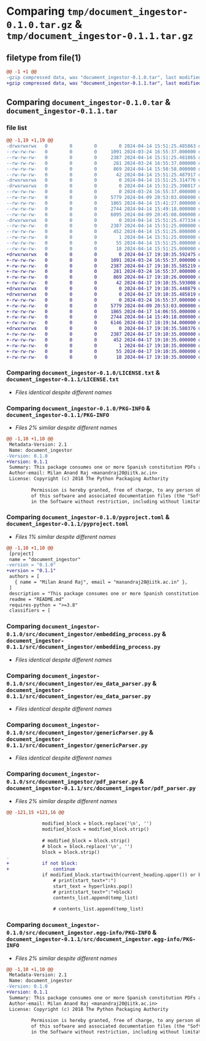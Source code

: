 # Comparing `tmp/document_ingestor-0.1.0.tar.gz` & `tmp/document_ingestor-0.1.1.tar.gz`

## filetype from file(1)

```diff
@@ -1 +1 @@
-gzip compressed data, was "document_ingestor-0.1.0.tar", last modified: Sun Apr 14 15:51:25 2024, max compression
+gzip compressed data, was "document_ingestor-0.1.1.tar", last modified: Wed Apr 17 19:10:35 2024, max compression
```

## Comparing `document_ingestor-0.1.0.tar` & `document_ingestor-0.1.1.tar`

### file list

```diff
@@ -1,19 +1,19 @@
-drwxrwxrwx   0        0        0        0 2024-04-14 15:51:25.485863 document_ingestor-0.1.0/
--rw-rw-rw-   0        0        0     1091 2024-03-24 16:55:37.000000 document_ingestor-0.1.0/LICENSE.txt
--rw-rw-rw-   0        0        0     2387 2024-04-14 15:51:25.481865 document_ingestor-0.1.0/PKG-INFO
--rw-rw-rw-   0        0        0      281 2024-03-24 16:55:37.000000 document_ingestor-0.1.0/README.md
--rw-rw-rw-   0        0        0      869 2024-04-14 15:50:58.000000 document_ingestor-0.1.0/pyproject.toml
--rw-rw-rw-   0        0        0       42 2024-04-14 15:51:25.487917 document_ingestor-0.1.0/setup.cfg
-drwxrwxrwx   0        0        0        0 2024-04-14 15:51:25.314776 document_ingestor-0.1.0/src/
-drwxrwxrwx   0        0        0        0 2024-04-14 15:51:25.398017 document_ingestor-0.1.0/src/document_ingestor/
--rw-rw-rw-   0        0        0        0 2024-03-24 16:55:37.000000 document_ingestor-0.1.0/src/document_ingestor/__init__.py
--rw-rw-rw-   0        0        0     5779 2024-04-09 20:53:03.000000 document_ingestor-0.1.0/src/document_ingestor/embedding_process.py
--rw-rw-rw-   0        0        0     1865 2024-04-14 15:41:27.000000 document_ingestor-0.1.0/src/document_ingestor/eu_data_parser.py
--rw-rw-rw-   0        0        0     2744 2024-04-14 15:49:18.000000 document_ingestor-0.1.0/src/document_ingestor/genericParser.py
--rw-rw-rw-   0        0        0     6095 2024-04-09 20:45:08.000000 document_ingestor-0.1.0/src/document_ingestor/pdf_parser.py
-drwxrwxrwx   0        0        0        0 2024-04-14 15:51:25.477334 document_ingestor-0.1.0/src/document_ingestor.egg-info/
--rw-rw-rw-   0        0        0     2387 2024-04-14 15:51:25.000000 document_ingestor-0.1.0/src/document_ingestor.egg-info/PKG-INFO
--rw-rw-rw-   0        0        0      452 2024-04-14 15:51:25.000000 document_ingestor-0.1.0/src/document_ingestor.egg-info/SOURCES.txt
--rw-rw-rw-   0        0        0        1 2024-04-14 15:51:25.000000 document_ingestor-0.1.0/src/document_ingestor.egg-info/dependency_links.txt
--rw-rw-rw-   0        0        0       55 2024-04-14 15:51:25.000000 document_ingestor-0.1.0/src/document_ingestor.egg-info/requires.txt
--rw-rw-rw-   0        0        0       18 2024-04-14 15:51:25.000000 document_ingestor-0.1.0/src/document_ingestor.egg-info/top_level.txt
+drwxrwxrwx   0        0        0        0 2024-04-17 19:10:35.592475 document_ingestor-0.1.1/
+-rw-rw-rw-   0        0        0     1091 2024-03-24 16:55:37.000000 document_ingestor-0.1.1/LICENSE.txt
+-rw-rw-rw-   0        0        0     2387 2024-04-17 19:10:35.585219 document_ingestor-0.1.1/PKG-INFO
+-rw-rw-rw-   0        0        0      281 2024-03-24 16:55:37.000000 document_ingestor-0.1.1/README.md
+-rw-rw-rw-   0        0        0      869 2024-04-17 19:10:26.000000 document_ingestor-0.1.1/pyproject.toml
+-rw-rw-rw-   0        0        0       42 2024-04-17 19:10:35.593008 document_ingestor-0.1.1/setup.cfg
+drwxrwxrwx   0        0        0        0 2024-04-17 19:10:35.440879 document_ingestor-0.1.1/src/
+drwxrwxrwx   0        0        0        0 2024-04-17 19:10:35.485819 document_ingestor-0.1.1/src/document_ingestor/
+-rw-rw-rw-   0        0        0        0 2024-03-24 16:55:37.000000 document_ingestor-0.1.1/src/document_ingestor/__init__.py
+-rw-rw-rw-   0        0        0     5779 2024-04-09 20:53:03.000000 document_ingestor-0.1.1/src/document_ingestor/embedding_process.py
+-rw-rw-rw-   0        0        0     1865 2024-04-17 14:06:55.000000 document_ingestor-0.1.1/src/document_ingestor/eu_data_parser.py
+-rw-rw-rw-   0        0        0     2744 2024-04-14 15:49:18.000000 document_ingestor-0.1.1/src/document_ingestor/genericParser.py
+-rw-rw-rw-   0        0        0     6146 2024-04-17 18:19:34.000000 document_ingestor-0.1.1/src/document_ingestor/pdf_parser.py
+drwxrwxrwx   0        0        0        0 2024-04-17 19:10:35.580376 document_ingestor-0.1.1/src/document_ingestor.egg-info/
+-rw-rw-rw-   0        0        0     2387 2024-04-17 19:10:35.000000 document_ingestor-0.1.1/src/document_ingestor.egg-info/PKG-INFO
+-rw-rw-rw-   0        0        0      452 2024-04-17 19:10:35.000000 document_ingestor-0.1.1/src/document_ingestor.egg-info/SOURCES.txt
+-rw-rw-rw-   0        0        0        1 2024-04-17 19:10:35.000000 document_ingestor-0.1.1/src/document_ingestor.egg-info/dependency_links.txt
+-rw-rw-rw-   0        0        0       55 2024-04-17 19:10:35.000000 document_ingestor-0.1.1/src/document_ingestor.egg-info/requires.txt
+-rw-rw-rw-   0        0        0       18 2024-04-17 19:10:35.000000 document_ingestor-0.1.1/src/document_ingestor.egg-info/top_level.txt
```

### Comparing `document_ingestor-0.1.0/LICENSE.txt` & `document_ingestor-0.1.1/LICENSE.txt`

 * *Files identical despite different names*

### Comparing `document_ingestor-0.1.0/PKG-INFO` & `document_ingestor-0.1.1/PKG-INFO`

 * *Files 2% similar despite different names*

```diff
@@ -1,10 +1,10 @@
 Metadata-Version: 2.1
 Name: document_ingestor
-Version: 0.1.0
+Version: 0.1.1
 Summary: This package consumes one or more Spanish constitution PDFs and then processes them to generate embedding vectors. The vectors are generated with OpenAI service and PineCone is used to store and retrieve embedding vectors.
 Author-email: Milan Anand Raj <manandraj20@iitk.ac.in>
 License: Copyright (c) 2018 The Python Packaging Authority
         
         Permission is hereby granted, free of charge, to any person obtaining a copy
         of this software and associated documentation files (the "Software"), to deal
         in the Software without restriction, including without limitation the rights
```

### Comparing `document_ingestor-0.1.0/pyproject.toml` & `document_ingestor-0.1.1/pyproject.toml`

 * *Files 1% similar despite different names*

```diff
@@ -1,10 +1,10 @@
 [project]
 name = "document_ingestor"
-version = "0.1.0"
+version = "0.1.1"
 authors = [
   { name = "Milan Anand Raj", email = "manandraj20@iitk.ac.in" },
 ]
 description = "This package consumes one or more Spanish constitution PDFs and then processes them to generate embedding vectors. The vectors are generated with OpenAI service and PineCone is used to store and retrieve embedding vectors."
 readme = "README.md"
 requires-python = ">=3.8"
 classifiers = [
```

### Comparing `document_ingestor-0.1.0/src/document_ingestor/embedding_process.py` & `document_ingestor-0.1.1/src/document_ingestor/embedding_process.py`

 * *Files identical despite different names*

### Comparing `document_ingestor-0.1.0/src/document_ingestor/eu_data_parser.py` & `document_ingestor-0.1.1/src/document_ingestor/eu_data_parser.py`

 * *Files identical despite different names*

### Comparing `document_ingestor-0.1.0/src/document_ingestor/genericParser.py` & `document_ingestor-0.1.1/src/document_ingestor/genericParser.py`

 * *Files identical despite different names*

### Comparing `document_ingestor-0.1.0/src/document_ingestor/pdf_parser.py` & `document_ingestor-0.1.1/src/document_ingestor/pdf_parser.py`

 * *Files 2% similar despite different names*

```diff
@@ -121,15 +121,16 @@
 
             modified_block = block.replace('\n', '')
             modified_block = modified_block.strip()
 
             # modified_block = block.strip()
             # block = block.replace('\n', '')
             block = block.strip()
-
+            if not block:
+                continue
             if modified_block.startswith(current_heading.upper()) or block.startswith(current_heading) or block.startswith(current_heading.upper()) or modified_block.startswith(current_heading) or modified_block.startswith(current_heading.translate(translation_table)) or current_heading.translate(translation_table).startswith(modified_block):
                 # print(start_text+":")
                 start_text = hyperlinks.pop()
                 # print(start_text+":"+block)
                 contents_list.append(temp_list)
 
                 # contents_list.append(temp_list)
```

### Comparing `document_ingestor-0.1.0/src/document_ingestor.egg-info/PKG-INFO` & `document_ingestor-0.1.1/src/document_ingestor.egg-info/PKG-INFO`

 * *Files 2% similar despite different names*

```diff
@@ -1,10 +1,10 @@
 Metadata-Version: 2.1
 Name: document_ingestor
-Version: 0.1.0
+Version: 0.1.1
 Summary: This package consumes one or more Spanish constitution PDFs and then processes them to generate embedding vectors. The vectors are generated with OpenAI service and PineCone is used to store and retrieve embedding vectors.
 Author-email: Milan Anand Raj <manandraj20@iitk.ac.in>
 License: Copyright (c) 2018 The Python Packaging Authority
         
         Permission is hereby granted, free of charge, to any person obtaining a copy
         of this software and associated documentation files (the "Software"), to deal
         in the Software without restriction, including without limitation the rights
```

